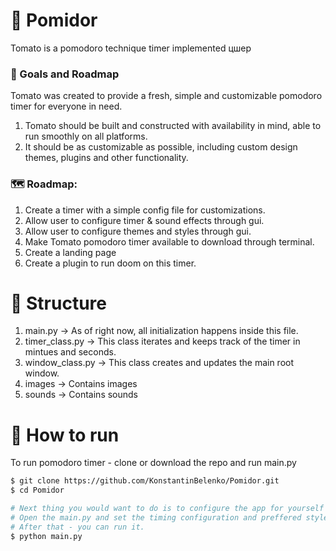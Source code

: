 # 🍅 Pomidor
Tomato is a pomodoro technique timer implemented цшер 

### 💎 Goals and Roadmap
Tomato was created to provide a fresh, simple and customizable pomodoro timer for everyone in need.
1. Tomato should be built and constructed with availability in mind, able to run smoothly on all platforms. 
2. It should be as customizable as possible, including custom design themes, plugins and other functionality.

### 🗺 Roadmap:
1. Create a timer with a simple config file for customizations.
2. Allow user to configure timer & sound effects through gui.
3. Allow user to configure themes and styles through gui.
4. Make Tomato pomodoro timer available to download through terminal.
5. Create a landing page 
6. Create a plugin to run doom on this timer.

# 📂 Structure
1. main.py -> As of right now, all initialization happens inside this file.
2. timer_class.py -> This class iterates and keeps track of the timer in mintues and seconds.
3. window_class.py -> This class creates and updates the main root window.
4. images -> Contains images
5. sounds -> Contains sounds

# 📄 How to run
To run pomodoro timer - clone or download the repo and run main.py
```bash
$ git clone https://github.com/KonstantinBelenko/Pomidor.git
$ cd Pomidor

# Next thing you would want to do is to configure the app for yourself 
# Open the main.py and set the timing configuration and preffered styles
# After that - you can run it. 
$ python main.py
```
